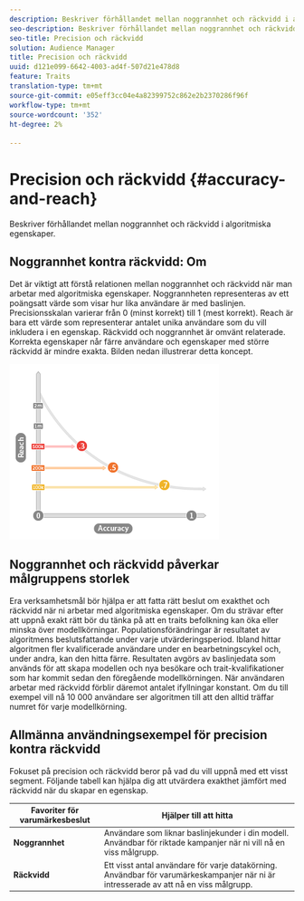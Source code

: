 ```yaml
---
description: Beskriver förhållandet mellan noggrannhet och räckvidd i algoritmiska egenskaper.
seo-description: Beskriver förhållandet mellan noggrannhet och räckvidd i algoritmiska egenskaper.
seo-title: Precision och räckvidd
solution: Audience Manager
title: Precision och räckvidd
uuid: d121e099-6642-4003-ad4f-507d21e478d8
feature: Traits
translation-type: tm+mt
source-git-commit: e05eff3cc04e4a82399752c862e2b2370286f96f
workflow-type: tm+mt
source-wordcount: '352'
ht-degree: 2%

---
```



# Precision och räckvidd {#accuracy-and-reach}

Beskriver förhållandet mellan noggrannhet och räckvidd i algoritmiska egenskaper.

<!-- c_accuracy_reach.xml -->

## Noggrannhet kontra räckvidd: Om

Det är viktigt att förstå relationen mellan noggrannhet och räckvidd när man arbetar med algoritmiska egenskaper. Noggrannheten representeras av ett poängsatt värde som visar hur lika användare är med baslinjen. Precisionsskalan varierar från 0 (minst korrekt) till 1 (mest korrekt). Reach är bara ett värde som representerar antalet unika användare som du vill inkludera i en egenskap. Räckvidd och noggrannhet är omvänt relaterade. Korrekta egenskaper når färre användare och egenskaper med större räckvidd är mindre exakta. Bilden nedan illustrerar detta koncept.

![](assets/Reach_v_Accuracy.png)

## Noggrannhet och räckvidd påverkar målgruppens storlek

Era verksamhetsmål bör hjälpa er att fatta rätt beslut om exakthet och räckvidd när ni arbetar med algoritmiska egenskaper. Om du strävar efter att uppnå exakt rätt bör du tänka på att en traits befolkning kan öka eller minska över modellkörningar. Populationsförändringar är resultatet av algoritmens beslutsfattande under varje utvärderingsperiod. Ibland hittar algoritmen fler kvalificerade användare under en bearbetningscykel och, under andra, kan den hitta färre. Resultaten avgörs av baslinjedata som används för att skapa modellen och nya besökare och trait-kvalifikationer som har kommit sedan den föregående modellkörningen. När användaren arbetar med räckvidd förblir däremot antalet ifyllningar konstant. Om du till exempel vill nå 10 000 användare ser algoritmen till att den alltid träffar numret för varje modellkörning.

## Allmänna användningsexempel för precision kontra räckvidd

Fokuset på precision och räckvidd beror på vad du vill uppnå med ett visst segment. Följande tabell kan hjälpa dig att utvärdera exakthet jämfört med räckvidd när du skapar en egenskap.

| Favoriter för varumärkesbeslut | Hjälper till att hitta |
|---|---|
| **Noggrannhet** | Användare som liknar baslinjekunder i din modell. Användbar för riktade kampanjer när ni vill nå en viss målgrupp. |
| **Räckvidd** | Ett visst antal användare för varje datakörning. Användbar för varumärkeskampanjer när ni är intresserade av att nå en viss målgrupp. |